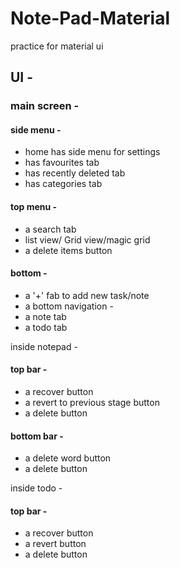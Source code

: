 # Note-Pad-Material
practice for material ui

## UI -
### main screen -
#### side menu -
- home has side menu for settings
- has favourites tab
- has recently deleted tab
- has categories tab
#### top menu -
- a search tab
- list view/ Grid view/magic grid
- a delete items button
#### bottom - 
- a '+' fab to add new task/note
- a bottom navigation -
- a note tab
- a todo tab

inside notepad -
#### top bar -
- a recover button
- a revert to previous stage button
- a delete button
#### bottom bar -
- a delete word button
- a delete button

inside todo -
#### top bar -
- a recover button
- a revert button
- a delete button